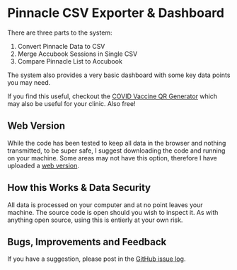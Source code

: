 # Pinnacle CSV Exporter & Dashboard
There are three parts to the system:

1. Convert Pinnacle Data to CSV
2. Merge Accubook Sessions in Single CSV
3. Compare Pinnacle List to Accubook

The system also provides a very basic dashboard with some key data points you may need.

If you find this useful, checkout the [COVID Vaccine QR Generator](https://github.com/DrMikeyS/COVIDVaccinePatientSlips "COVID Vaccine QR Generator") which may also be useful for your clinic. Also free!

## Web Version
While the code has been tested to keep all data in the browser and nothing transmitted, to be super safe, I suggest downloading the code and running on your machine. Some areas may not have this option, therefore I have uploaded a [web version](https://durhamstudenthealth.co.uk/PinnacleCSVExporter/ "web version").

## How this Works & Data Security
All data is processed on your computer and at no point leaves your machine. The source code is open should you wish to inspect it. As with anything open source, using this is entierly at your own risk.

## Bugs, Improvements and Feedback
If you have a suggestion, please post in the [GitHub issue log](https://github.com/DrMikeyS/PinnacleCSVExporter/issues "GitHub issue log").
